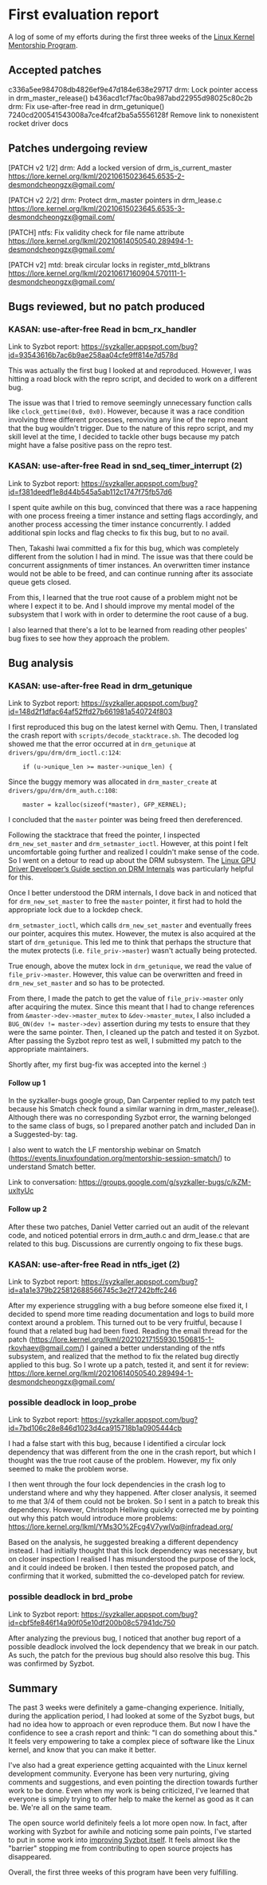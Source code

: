 # First evaluation report

A log of some of my efforts during the first three weeks of the [Linux Kernel Mentorship Program](https://wiki.linuxfoundation.org/lkmp).

## Accepted patches
c336a5ee984708db4826ef9e47d184e638e29717 drm: Lock pointer access in drm_master_release()
b436acd1cf7fac0ba987abd22955d98025c80c2b drm: Fix use-after-free read in drm_getunique()
7240cd200541543008a7ce4fcaf2ba5a5556128f Remove link to nonexistent rocket driver docs

## Patches undergoing review
[PATCH v2 1/2] drm: Add a locked version of drm_is_current_master
https://lore.kernel.org/lkml/20210615023645.6535-2-desmondcheongzx@gmail.com/

[PATCH v2 2/2] drm: Protect drm_master pointers in drm_lease.c
https://lore.kernel.org/lkml/20210615023645.6535-3-desmondcheongzx@gmail.com/

[PATCH] ntfs: Fix validity check for file name attribute
https://lore.kernel.org/lkml/20210614050540.289494-1-desmondcheongzx@gmail.com/

[PATCH v2] mtd: break circular locks in register_mtd_blktrans
https://lore.kernel.org/lkml/20210617160904.570111-1-desmondcheongzx@gmail.com/

## Bugs reviewed, but no patch produced

### KASAN: use-after-free Read in bcm_rx_handler
Link to Syzbot report: https://syzkaller.appspot.com/bug?id=93543616b7ac6b9ae258aa04cfe9ff814e7d578d

This was actually the first bug I looked at and reproduced. However, I was hitting a road block with the repro script, and decided to work on a different bug.

The issue was that I tried to remove seemingly unnecessary function calls like `clock_gettime(0x0, 0x0)`. However, because it was a race condition involving three different processes, removing any line of the repro meant that the bug wouldn't trigger. Due to the nature of this repro script, and my skill level at the time, I decided to tackle other bugs because my patch might have a false positive pass on the repro test.

### KASAN: use-after-free Read in snd_seq_timer_interrupt (2)
Link to Syzbot report: https://syzkaller.appspot.com/bug?id=f381deedf1e8d44b545a5ab112c1747f75fb57d6

I spent quite awhile on this bug, convinced that there was a race happening with one process freeing a timer instance and setting flags accordingly, and another process accessing the timer instance concurrently. I added additional spin locks and flag checks to fix this bug, but to no avail.

Then, Takashi Iwai committed a fix for this bug, which was completely different from the solution I had in mind. The issue was that there could be concurrent assignments of timer instances. An overwritten timer instance would not be able to be freed, and can continue running after its associate queue gets closed.

From this, I learned that the true root cause of a problem might not be where I expect it to be. And I should improve my mental model of the subsystem that I work with in order to determine the root cause of a bug.

I also learned that there's a lot to be learned from reading other peoples' bug fixes to see how they approach the problem.

## Bug analysis

### KASAN: use-after-free Read in drm_getunique
Link to Syzbot report: https://syzkaller.appspot.com/bug?id=148d2f1dfac64af52ffd27b661981a540724f803

I first reproduced this bug on the latest kernel with Qemu. Then, I translated the crash report with `scripts/decode_stacktrace.sh`. The decoded log showed me that the error occurred at in `drm_getunique` at `drivers/gpu/drm/drm_ioctl.c:124`:

```
	if (u->unique_len >= master->unique_len) {
```

Since the buggy memory was allocated in `drm_master_create` at `drivers/gpu/drm/drm_auth.c:108`:

```
	master = kzalloc(sizeof(*master), GFP_KERNEL);
```

I concluded that the `master` pointer was being freed then dereferenced. 

Following the stacktrace that freed the pointer, I inspected `drm_new_set_master` and `drm_setmaster_ioctl`. However, at this point I felt uncomfortable going further and realized I couldn't make sense of the code. So I went on a detour to read up about the DRM subsystem. The [Linux GPU Driver Developer’s Guide section on DRM Internals](https://www.kernel.org/doc/html/latest/gpu/drm-internals.html) was particularly helpful for this.

Once I better understood the DRM internals, I dove back in and noticed that for `drm_new_set_master` to free the `master` pointer, it first had to hold the appropriate lock due to a lockdep check.

`drm_setmaster_ioctl`, which calls `drm_new_set_master` and eventually frees our pointer, acquires this mutex. However, the mutex is also acquired at the start of `drm_getunique`. This led me to think that perhaps the structure that the mutex protects (i.e. `file_priv->master`) wasn't actually being protected.

True enough, above the mutex lock in `drm_getunique`, we read the value of `file_priv->master`. However, this value can be overwritten and freed in `drm_new_set_master` and so has to be protected.

From there, I made the patch to get the value of `file_priv->master` only after acquiring the mutex. Since this meant that I had to change references from `&master->dev->master_mutex` to `&dev->master_mutex`, I also included a `BUG_ON(dev != master->dev)` assertion during my tests to ensure that they were the same pointer. Then, I cleaned up the patch and tested it on Syzbot. After passing the Syzbot repro test as well, I submitted my patch to the appropriate maintainers.

Shortly after, my first bug-fix was accepted into the kernel :)

#### Follow up 1

In the syzkaller-bugs google group, Dan Carpenter replied to my patch test because his Smatch check found a similar warning in drm_master_release(). Although there was no corresponding Syzbot error, the warning belonged to the same class of bugs, so I prepared another patch and included Dan in a Suggested-by: tag.

I also went to watch the LF mentorship webinar on Smatch (https://events.linuxfoundation.org/mentorship-session-smatch/) to understand Smatch better.

Link to conversation: https://groups.google.com/g/syzkaller-bugs/c/kZM-uxltyUc

#### Follow up 2

After these two patches, Daniel Vetter carried out an audit of the relevant code, and noticed potential errors in drm_auth.c and drm_lease.c that are related to this bug. Discussions are currently ongoing to fix these bugs.

### KASAN: use-after-free Read in ntfs_iget (2)
Link to Syzbot report: https://syzkaller.appspot.com/bug?id=a1a1e379b225812688566745c3e2f7242bffc246

After my experience struggling with a bug before someone else fixed it, I decided to spend more time reading documentation and logs to build more context around a problem. This turned out to be very fruitful, because I found that a related bug had been fixed. Reading the email thread for the patch (https://lore.kernel.org/lkml/20210217155930.1506815-1-rkovhaev@gmail.com/) I gained a better understanding of the ntfs subsystem, and realized that the method to fix the related bug directly applied to this bug. So I wrote up a patch, tested it, and sent it for review: https://lore.kernel.org/lkml/20210614050540.289494-1-desmondcheongzx@gmail.com/

### possible deadlock in loop_probe
Link to Syzbot report: https://syzkaller.appspot.com/bug?id=7bd106c28e846d1023d4ca915718b1a0905444cb

I had a false start with this bug, because I identified a circular lock dependency that was different from the one in the crash report, but which I thought was the true root cause of the problem. However, my fix only seemed to make the problem worse.

I then went through the four lock dependencies in the crash log to understand where and why they happened. After closer analysis, it seemed to me that 3/4 of them could not be broken. So I sent in a patch to break this dependency. However, Christoph Hellwing quickly corrected me by pointing out why this patch would introduce more problems: https://lore.kernel.org/lkml/YMs3O%2Fcg4V7ywlVq@infradead.org/

Based on the analysis, he suggested breaking a different dependency instead. I had initially thought that this lock dependency was necessary, but on closer inspection I realised I has misunderstood the purpose of the lock, and it could indeed be broken. I then tested the proposed patch, and confirming that it worked, submitted the co-developed patch for review.

### possible deadlock in brd_probe
Link to Syzbot report: https://syzkaller.appspot.com/bug?id=cbf5fe846f14a90f05e10df200b08c57941dc750

After analyzing the previous bug, I noticed that another bug report of a possible deadlock involved the lock dependency that we break in our patch. As such, the patch for the previous bug should also resolve this bug. This was confirmed by Syzbot.

## Summary

The past 3 weeks were definitely a game-changing experience. Initially, during the application period, I had looked at some of the Syzbot bugs, but had no idea how to approach or even reproduce them. But now I have the confidence to see a crash report and think: "I can do something about this." It feels very empowering to take a complex piece of software like the Linux kernel, and know that you can make it better.

I've also had a great experience getting acquainted with the Linux kernel development community. Everyone has been very nurturing, giving comments and suggestions, and even pointing the direction towards further work to be done. Even when my work is being criticized, I've learned that everyone is simply trying to offer help to make the kernel as good as it can be. We're all on the same team.

The open source world definitely feels a lot more open now. In fact, after working with Syzbot for awhile and noticing some pain points, I've started to put in some work into [improving Syzbot itself](https://github.com/google/syzkaller/issues/2617). It feels almost like the "barrier" stopping me from contributing to open source projects has disappeared.

Overall, the first three weeks of this program have been very fulfilling.
